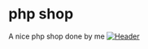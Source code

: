 # php shop
A nice php shop done by me
[![Header](https://raw.githubusercontent.com/MartinHeinz/<OWNER>/<OWNER>/readme_header.png "Header")](https://some-url.dev/)